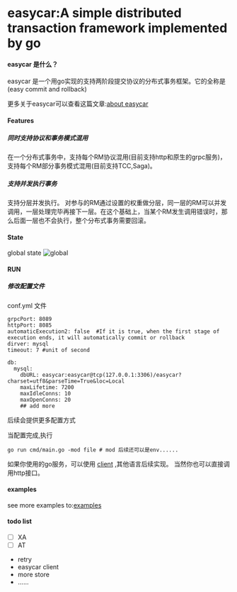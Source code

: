# easycar:A simple distributed transaction framework implemented by go

#### easycar 是什么？

easycar 是一个用go实现的支持两阶段提交协议的分布式事务框架。它的全称是(easy commit and rollback)

更多关于easycar可以查看这篇文章:[about easycar](https://www.syst.top/posts/go/easycar/)

#### Features

##### 同时支持协议和事务模式混用

在一个分布式事务中，支持每个RM协议混用(目前支持http和原生的grpc服务)，支持每个RM部分事务模式混用(目前支持TCC,Saga)。

##### 支持并发执行事务

支持分层并发执行。 对参与的RM通过设置的权重做分层，同一层的RM可以并发调用，一层处理完毕再接下一层。在这个基础上，当某个RM发生调用错误时，那么后面一层也不会执行，整个分布式事务需要回滚。

#### State

global state
![global](https://cdn.syst.top/global.png)

#### RUN

##### 修改配置文件
conf.yml 文件
```ymal
grpcPort: 8089
httpPort: 8085
automaticExecution2: false  #If it is true, when the first stage of execution ends, it will automatically commit or rollback
dirver: mysql
timeout: 7 #unit of second

db:
  mysql:
    dbURL: easycar:easycar@tcp(127.0.0.1:3306)/easycar?charset=utf8&parseTime=True&loc=Local
    maxLifetime: 7200
    maxIdleConns: 10
    maxOpenConns: 20
    ## add more
```

后续会提供更多配置方式


当配置完成,执行

```shell
go run cmd/main.go -mod file # mod 后续还可以是env......
```

如果你使用的go服务，可以使用 [client](https://github.com/easycar/client-go) ,其他语言后续实现。
当然你也可以直接调用http接口。

#### examples

see more examples to:[examples](https://github.com/easycar/examples)





#### todo list

- [ ] XA
- [ ] AT
- retry
- easycar client
- more store
- ......

